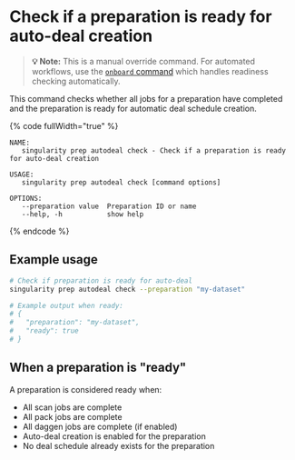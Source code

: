 # Check if a preparation is ready for auto-deal creation

> **💡 Note:** This is a manual override command. For automated workflows, use the [`onboard` command](../../../README.md#basic-usage) which handles readiness checking automatically.

This command checks whether all jobs for a preparation have completed and the preparation is ready for automatic deal schedule creation.

{% code fullWidth="true" %}
```
NAME:
   singularity prep autodeal check - Check if a preparation is ready for auto-deal creation

USAGE:
   singularity prep autodeal check [command options]

OPTIONS:
   --preparation value  Preparation ID or name
   --help, -h           show help
```
{% endcode %}

## Example usage

```bash
# Check if preparation is ready for auto-deal
singularity prep autodeal check --preparation "my-dataset"

# Example output when ready:
# {
#   "preparation": "my-dataset", 
#   "ready": true
# }
```

## When a preparation is "ready"

A preparation is considered ready when:
- All scan jobs are complete
- All pack jobs are complete  
- All daggen jobs are complete (if enabled)
- Auto-deal creation is enabled for the preparation
- No deal schedule already exists for the preparation
